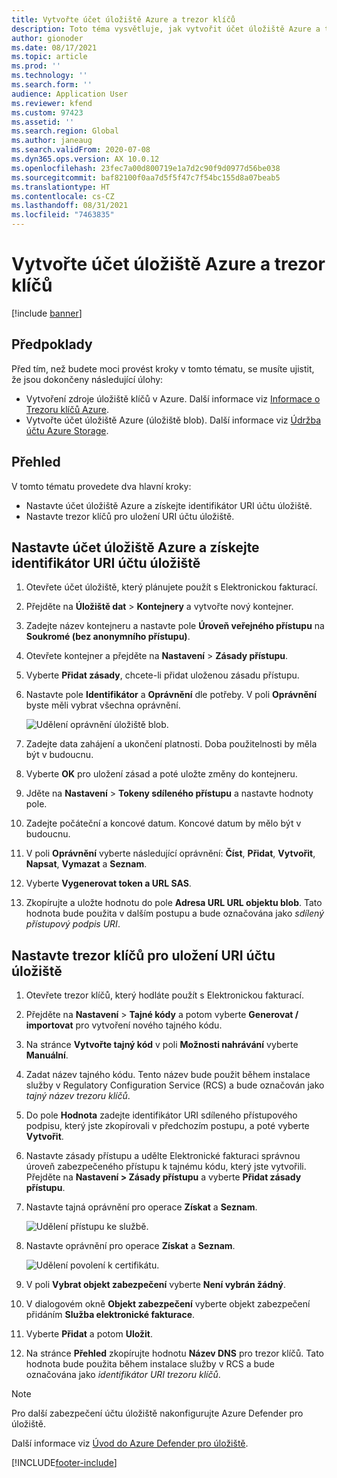 ```yaml
---
title: Vytvořte účet úložiště Azure a trezor klíčů
description: Toto téma vysvětluje, jak vytvořit účet úložiště Azure a trezor klíčů.
author: gionoder
ms.date: 08/17/2021
ms.topic: article
ms.prod: ''
ms.technology: ''
ms.search.form: ''
audience: Application User
ms.reviewer: kfend
ms.custom: 97423
ms.assetid: ''
ms.search.region: Global
ms.author: janeaug
ms.search.validFrom: 2020-07-08
ms.dyn365.ops.version: AX 10.0.12
ms.openlocfilehash: 23fec7a00d800719e1a7d2c90f9d0977d56be038
ms.sourcegitcommit: baf82100f0aa7d5f5f47c7f54bc155d8a07beab5
ms.translationtype: HT
ms.contentlocale: cs-CZ
ms.lasthandoff: 08/31/2021
ms.locfileid: "7463835"
---
```

# <a name="create-an-azure-storage-account-and-a-key-vault"></a>Vytvořte účet úložiště Azure a trezor klíčů

[!include [banner](../includes/banner.md)]

## <a name="prerequisites"></a>Předpoklady

Před tím, než budete moci provést kroky v tomto tématu, se musíte ujistit, že jsou dokončeny následující úlohy:

- Vytvoření zdroje úložiště klíčů v Azure. Další informace viz [Informace o Trezoru klíčů Azure](/azure/key-vault/general/overview).
- Vytvořte účet úložiště Azure (úložiště blob). Další informace viz [Údržba účtu Azure Storage](/azure/storage/blobs/).

## <a name="overview"></a>Přehled

V tomto tématu provedete dva hlavní kroky:

- Nastavte účet úložiště Azure a získejte identifikátor URI účtu úložiště.
- Nastavte trezor klíčů pro uložení URI účtu úložiště.

## <a name="set-up-the-azure-storage-account-to-get-the-storage-account-uri"></a>Nastavte účet úložiště Azure a získejte identifikátor URI účtu úložiště

1. Otevřete účet úložiště, který plánujete použít s Elektronickou fakturací.
2. Přejděte na **Úložiště dat** > **Kontejnery** a vytvořte nový kontejner.
3. Zadejte název kontejneru a nastavte pole **Úroveň veřejného přístupu** na **Soukromé (bez anonymního přístupu)**.
4. Otevřete kontejner a přejděte na **Nastavení** > **Zásady přístupu**.
5. Vyberte **Přidat zásady**, chcete-li přidat uloženou zásadu přístupu.
6. Nastavte pole **Identifikátor** a **Oprávnění** dle potřeby. V poli **Oprávnění** byste měli vybrat všechna oprávnění.

    ![Udělení oprávnění úložiště blob.](media/e-Invoicing-services-create-azure-resources-grant-blob-permissions.png)

7. Zadejte data zahájení a ukončení platnosti. Doba použitelnosti by měla být v budoucnu.
8. Vyberte **OK** pro uložení zásad a poté uložte změny do kontejneru.
9. Jděte na **Nastavení** > **Tokeny sdíleného přístupu** a nastavte hodnoty pole. 
10. Zadejte počáteční a koncové datum. Koncové datum by mělo být v budoucnu.
11. V poli **Oprávnění** vyberte následující oprávnění: **Číst**, **Přidat**, **Vytvořit**, **Napsat**, **Vymazat** a **Seznam**. 
12. Vyberte **Vygenerovat token a URL SAS**.
13. Zkopírujte a uložte hodnotu do pole **Adresa URL URL objektu blob**. Tato hodnota bude použita v dalším postupu a bude označována jako *sdílený přístupový podpis URI*.

## <a name="set-up-the-key-vault-to-store-the-storage-account-uri"></a>Nastavte trezor klíčů pro uložení URI účtu úložiště

1. Otevřete trezor klíčů, který hodláte použít s Elektronickou fakturací.
2. Přejděte na **Nastavení** \> **Tajné kódy** a potom vyberte **Generovat / importovat** pro vytvoření nového tajného kódu.
3. Na stránce **Vytvořte tajný kód** v poli **Možnosti nahrávání** vyberte **Manuální**.
4. Zadat název tajného kódu. Tento název bude použit během instalace služby v Regulatory Configuration Service (RCS) a bude označován jako *tajný název trezoru klíčů*.
5. Do pole **Hodnota** zadejte identifikátor URI sdíleného přístupového podpisu, který jste zkopírovali v předchozím postupu, a poté vyberte **Vytvořit**.
6. Nastavte zásady přístupu a udělte Elektronické fakturaci správnou úroveň zabezpečeného přístupu k tajnému kódu, který jste vytvořili. Přejděte na **Nastavení \> Zásady přístupu** a vyberte **Přidat zásady přístupu**.
7. Nastavte tajná oprávnění pro operace **Získat** a **Seznam**.

    ![Udělení přístupu ke službě.](media/e-Invoicing-services-create-azure-resources-grant-service-access.png)

8. Nastavte oprávnění pro operace **Získat** a **Seznam**.

    ![Udělení povolení k certifikátu.](media/e-Invoicing-services-create-azure-resources-grant-certificate-permission.png)

9. V poli **Vybrat objekt zabezpečení** vyberte **Není vybrán žádný**.
10. V dialogovém okně **Objekt zabezpečení** vyberte objekt zabezpečení přidáním **Služba elektronické fakturace**.
11. Vyberte **Přidat** a potom **Uložit**.
12. Na stránce **Přehled** zkopírujte hodnotu **Název DNS** pro trezor klíčů. Tato hodnota bude použita během instalace služby v RCS a bude označována jako *identifikátor URI trezoru klíčů*.

> [!NOTE]
> Pro další zabezpečení účtu úložiště nakonfigurujte Azure Defender pro úložiště.
> 
> Další informace viz [Úvod do Azure Defender pro úložiště](/azure/security-center/defender-for-storage-introduction).


[!INCLUDE[footer-include](../../includes/footer-banner.md)]
